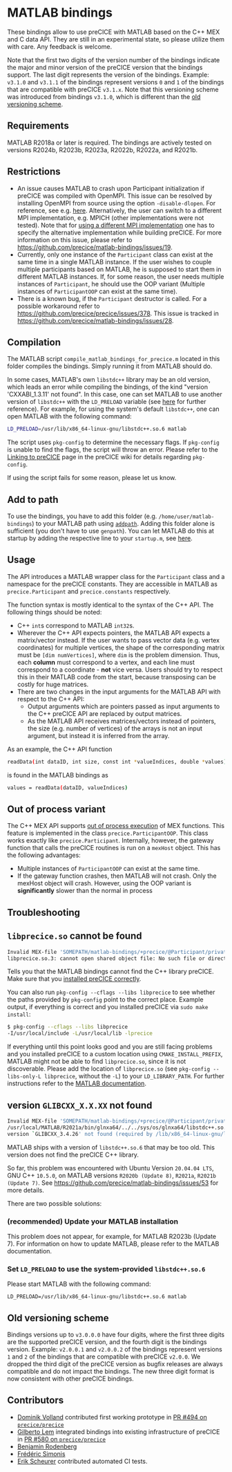 # MATLAB bindings

These bindings allow to use preCICE with MATLAB based on the C++ MEX and C data API. They are still in an experimental state, so please utilize them with care. Any feedback is welcome.

Note that the first two digits of the version number of the bindings indicate the major and minor version of the preCICE version that the bindings support. The last digit represents the version of the bindings. Example: `v3.1.0` and `v3.1.1` of the bindings represent versions `0` and `1` of the bindings that are compatible with preCICE `v3.1.x`. Note that this versioning scheme was introduced from bindings `v3.1.0`, which is different than the [old versioning scheme](#old-versioning-scheme).

## Requirements

MATLAB R2018a or later is required. The bindings are actively tested on versions R2024b, R2023b, R2023a, R2022b, R2022a, and R2021b.

## Restrictions

- An issue causes MATLAB to crash upon Participant initialization if preCICE was compiled with OpenMPI. This issue can be resolved by installing OpenMPI from source using the option `-disable-dlopen`. For reference, see e.g. [here](https://stackoverflow.com/questions/26901663/error-when-running-openmpi-based-library). Alternatively, the user can switch to a different MPI implementation, e.g. MPICH (other implementations were not tested). Note that for [using a different MPI implementation](https://precice.org/installation-source-advanced.html#mpi---build-precice-using-non-default-mpi-implementation) one has to specify the alternative implementation while building preCICE. For more information on this issue, please refer to https://github.com/precice/matlab-bindings/issues/19.
- Currently, only one instance of the `Participant` class can exist at the same time in a single MATLAB instance. If the user wishes to couple multiple participants based on MATLAB, he is supposed to start them in different MATLAB instances. If, for some reason, the user needs multiple instances of `Participant`, he should use the OOP variant (Multiple instances of `ParticipantOOP` can exist at the same time).
- There is a known bug, if the `Participant` destructor is called. For a possible workaround refer to https://github.com/precice/precice/issues/378. This issue is tracked in https://github.com/precice/matlab-bindings/issues/28.

## Compilation

The MATLAB script `compile_matlab_bindings_for_precice.m` located in this folder compiles the bindings. Simply running it from MATLAB should do.

In some cases, MATLAB's own `libstdc++` library may be an old version, which leads an error while compiling the bindings, of the kind "version 'CXXABI_1.3.11' not found". In this case, one can set MATLAB to use another version of `libstdc++` with the `LD_PRELOAD` variable (see [here](https://alexxunxu.wordpress.com/2018/01/15/version-cxxabi_1-3-8-not-found/) for further reference). For example, for using the system's default `libstdc++`, one can open MATLAB with the following command:

```bash
LD_PRELOAD=/usr/lib/x86_64-linux-gnu/libstdc++.so.6 matlab
```

The script uses `pkg-config` to determine the necessary flags. If `pkg-config` is unable to find the flags, the script will throw an error. Please refer to the [Linking to preCICE](https://precice.org/installation-linking.html) page in the preCICE wiki for details regarding `pkg-config`.

If using the script fails for some reason, please let us know.

## Add to path

To use the bindings, you have to add this folder (e.g. `/home/user/matlab-bindings`) to your MATLAB path using [`addpath`](https://de.mathworks.com/help/matlab/ref/addpath.html?searchHighlight=addpath&s_tid=doc_srchtitle). Adding this folder alone is sufficient (you don't have to use `genpath`). You can let MATLAB do this at startup by adding the respective line to your `startup.m`, see [here](https://de.mathworks.com/help/matlab/matlab_env/add-folders-to-matlab-search-path-at-startup.html).

## Usage

The API introduces a MATLAB wrapper class for the `Participant` class and a namespace for the preCICE constants. They are accessible in MATLAB as `precice.Participant` and `precice.constants` respectively.

The function syntax is mostly identical to the syntax of the C++ API. The following things should be noted:

- C++ `int`s correspond to MATLAB `int32`s.
- Wherever the C++ API expects pointers, the MATLAB API expects a matrix/vector instead. If the user wants to pass vector data (e.g. vertex coordinates) for multiple vertices, the shape of the corresponding matrix must be `[dim numVertices]`, where `dim` is the problem dimension. Thus, each **column** must correspond to a vertex, and each line must correspond to a coordinate - **not** vice versa. Users should try to respect this in their MATLAB code from the start, because transposing can be costly for huge matrices.
- There are two changes in the input arguments for the MATLAB API with respect to the C++ API: 
    - Output arguments which are pointers passed as input arguments to the C++ preCICE API are replaced by output matrices.
    - As the MATLAB API receives matrices/vectors instead of pointers, the size (e.g. number of vertices) of the arrays is not an input argument, but instead it is inferred from the array.

As an example, the C++ API function

```bash
readData(int dataID, int size, const int *valueIndices, double *values)
```

is found in the MATLAB bindings as

```bash
values = readData(dataID, valueIndices)
```

## Out of process variant

The C++ MEX API supports [out of process execution](https://de.mathworks.com/help/matlab/matlab_external/out-of-process-execution-of-c-mex-functions.html) of MEX functions. This feature is implemented in the class `precice.ParticipantOOP`. This class works exactly like `precice.Participant`. Internally, however, the gateway function that calls the preCICE routines is run on a `mexHost` object.
This has the following advantages:

- Multiple instances of `ParticipantOOP` can exist at the same time.
- If the gateway function crashes, then MATLAB will not crash. Only the mexHost object will crash.
However, using the OOP variant is **significantly** slower than the normal in process

## Troubleshooting

## `libprecice.so` cannot be found

```bash
Invalid MEX-file 'SOMEPATH/matlab-bindings/+precice/@Participant/private/preciceGateway.mexa64':
libprecice.so.3: cannot open shared object file: No such file or directory 
```

Tells you that the MATLAB bindings cannot find the C++ library preCICE. Make sure that you [installed preCICE correctly](https://precice.org/installation-source-installation.html#testing-your-installation).

You can also run `pkg-config --cflags --libs libprecice` to see whether the paths provided by `pkg-config` point to the correct place. Example output, if everything is correct and you installed preCICE via `sudo make install`:

```bash
$ pkg-config --cflags --libs libprecice
-I/usr/local/include -L/usr/local/lib -lprecice
```

If everything until this point looks good and you are still facing problems and you installed preCICE to a custom location using `CMAKE_INSTALL_PREFIX`, MATLAB might not be able to find `libprecice.so`, since it is not discoverable. Please add the location of `libprecice.so` (see `pkg-config --libs-only-L libprecice`, without the `-L`) to your `LD_LIBRARY_PATH`. For further instructions refer to the [MATLAB documentation](https://de.mathworks.com/help/matlab/matlab_external/set-run-time-library-path-on-linux-systems.html).

## version `GLIBCXX_X.X.XX` not found

```bash
Invalid MEX-file 'SOMEPATH/matlab-bindings/+precice/@Participant/private/preciceGateway.mexa64':
/usr/local/MATLAB/R2021a/bin/glnxa64/../../sys/os/glnxa64/libstdc++.so.6:
version `GLIBCXX_3.4.26' not found (required by /lib/x86_64-linux-gnu/libprecice.so.2)
```

MATLAB ships with a version of `libstdc++.so.6` that may be too old. This version does not find the preCICE C++ library. 

So far, this problem was encountered with Ubuntu Version `20.04.04 LTS`, GNU C++ `10.5.0`, on MATLAB versions `R2020b (Update 8)`, `R2021a`, `R2021b (Update 7)`. See https://github.com/precice/matlab-bindings/issues/53 for more details.

There are two possible solutions:

### (recommended) Update your MATLAB installation

This problem does not appear, for example, for MATLAB R2023b (Update 7). For information on how to update MATLAB, please refer to the MATLAB documentation.

### Set `LD_PRELOAD` to use the system-provided `libstdc++.so.6`

Please start MATLAB with the following command:

```shell
LD_PRELOAD=/usr/lib/x86_64-linux-gnu/libstdc++.so.6 matlab
```

## Old versioning scheme

Bindings versions up to `v3.0.0.0` have four digits, where the first three digits are the supported preCICE version, and the fourth digit is the bindings version. Example: `v2.0.0.1` and `v2.0.0.2` of the bindings represent versions `1` and `2` of the bindings that are compatible with preCICE `v2.0.0`. We dropped the third digit of the preCICE version as bugfix releases are always compatible and do not impact the bindings. The new three digit format is now consistent with other preCICE bindings.

## Contributors

- [Dominik Volland](https://github.com/Dominanz) contributed first working prototype in [PR #494 on `precice/precice`](https://github.com/precice/precice/pull/494)
- [Gilberto Lem](https://github.com/gilbertolem) integrated bindings into existing infrastructure of preCICE in [PR #580 on `precice/precice`](https://github.com/precice/precice/pull/580)
- [Benjamin Rodenberg](https://github.com/BenjaminRodenberg)
- [Frédéric Simonis](https://github.com/fsimonis)
- [Erik Scheurer](https://github.com/erikscheurer) contributed automated CI tests.
